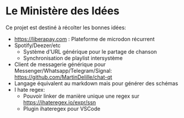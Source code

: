 # Le Ministère des Idées

Ce projet est destiné à récolter les bonnes idées:

- <https://liberapay.com> : Plateforme de microdon récurrent
- Spotify/Deezer/etc
  - Système d'URL générique pour le partage de chanson
  - Synchronisation de playlist intersystème
- Client de messagerie générique pour Messenger/Whatsapp/Telegram/Signal: https://github.com/MartinDelille/chat-qt
- Langage équivalent au markdown mais pour générer des schémas
- I hate regex:
  - Pouvoir linker de manière unique une regex sur https://ihateregex.io/expr/ssn
  - Plugin ihateregex pour VSCode


